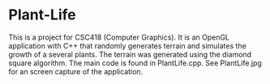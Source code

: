 # Plant-Life
This is a project for CSC418 (Computer Graphics). It is an OpenGL application with C++ that randomly generates terrain and simulates the growth of a several plants. The terrain was generated using the diamond square algorithm. The main code is found in PlantLife.cpp. See PlantLife.jpg for an screen capture of the application.
